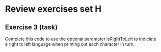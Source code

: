 # Review exercises set H
## Exercise 3 (task)
  
Complete this code to use the optional parameter isRightToLeft to indiciate a right to left language when printing out each character in turn.
